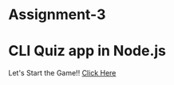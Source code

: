 # Assignment-3

<h1>CLI Quiz app in Node.js</h1>
Let's Start the Game!!
<a href="https://replit.com/@ForamParmar/QuizGame#index.js"> Click Here </a> 
